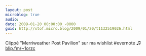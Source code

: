 ```yaml
---
layout: post
microblog: true
audio: 
date: 2009-01-20 00:00:00 -0000
guid: http://xtof.micro.blog/2009/01/20/t1132519026.html
---
```

Clippé "Merriweather Post Pavilion" sur ma wishlist #evernote ♫ [blip.fm/~1orzc](http://blip.fm/~1orzc)
